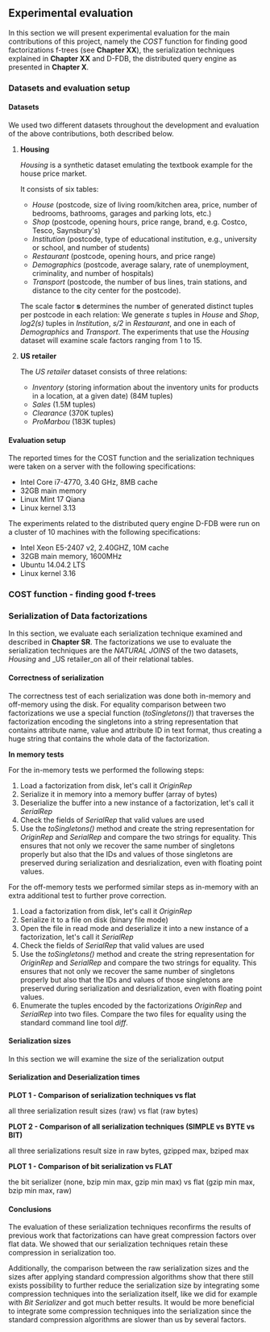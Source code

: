 ## Experimental evaluation

In this section we will present experimental evaluation for the main contributions of this project, namely the _COST_ function for finding good factorizations f-trees (see **Chapter XX**), the serialization techniques explained in **Chapter XX** and D-FDB, the distributed query engine as presented in **Chapter X**.

### Datasets and evaluation setup

#### Datasets

We used two different datasets throughout the development and evaluation of the above contributions, both described below.

1. **Housing**
    
    _Housing_ is a synthetic dataset emulating the textbook example for the house price market. 
    
    It consists of six tables: 
    
    * _House_ (postcode, size of living room/kitchen area, price, number of bedrooms, bathrooms, garages and parking lots, etc.) 
    * _Shop_ (postcode, opening hours, price range, brand, e.g. Costco, Tesco, Saynsbury's)
    * _Institution_ (postcode, type of educational institution, e.g., university or school, and number of students)
    * _Restaurant_ (postcode, opening hours, and price range)
    * _Demographics_ (postcode, average salary, rate of unemployment, criminality, and number of hospitals)
    * _Transport_ (postcode, the number of bus lines, train stations, and distance to the city center for the postcode).

    The scale factor **s** determines the number of generated distinct tuples per postcode in each relation: We generate _s_ tuples in _House_ and _Shop_, _log2(s)_ tuples in _Institution_, _s/2_ in _Restaurant_, and one in each of _Demographics_ and _Transport_.
    The experiments that use the _Housing_ dataset will examine scale factors ranging from 1 to 15.

2. **US retailer**
    
    The _US retailer_ dataset consists of three relations: 
        
    * _Inventory_ (storing information about the inventory units for products in a location, at a given date) (84M tuples)
    * _Sales_ (1.5M tuples)
    * _Clearance_ (370K tuples)
    * _ProMarbou_ (183K tuples)

#### Evaluation setup

The reported times for the COST function and the serialization techniques were taken on a server with the following specifications:
    
- Intel Core i7-4770, 3.40 GHz, 8MB cache
- 32GB main memory
- Linux Mint 17 Qiana
- Linux kernel 3.13

The experiments related to the distributed query engine  D-FDB were run on a cluster of 10 machines with the following specifications:
    
- Intel Xeon E5-2407 v2, 2.40GHZ, 10M cache
- 32GB main memory, 1600MHz
- Ubuntu 14.04.2 LTS
- Linux kernel 3.16


### COST function - finding good f-trees



### Serialization of Data factorizations

In this section, we evaluate each serialization technique examined and described in **Chapter SR**.
The factorizations we use to evaluate the serialization techniques are the _NATURAL JOINS_ of the two datasets, _Housing_ and _US retailer_on all of their relational tables.

#### Correctness of serialization

The correctness test of each serialization was done both in-memory and off-memory using the disk. For equality comparison between two factorizations we use a special function (_toSingletons()_) that traverses the factorization encoding the singletons into a string representation that contains attribute name, value and attribute ID in text format, thus creating a huge string that contains the whole data of the factorization.

**In memory tests**

For the in-memory tests we performed the following steps:

1. Load a factorization from disk, let's call it _OriginRep_
2. Serialize it in memory into a memory buffer (array of bytes)
3. Deserialize the buffer into a new instance of a factorization, let's call it _SerialRep_
4. Check the fields of _SerialRep_ that valid values are used
5. Use the _toSingletons()_ method and create the string representation for _OriginRep_ and _SerialRep_ and compare the two strings for equality. This ensures that not only we recover the same number of singletons properly but also that the IDs and values of those singletons are preserved during serialization and desrialization, even with floating point values.

For the off-memory tests we performed similar steps as in-memory with an extra additional test to further prove correction.
1. Load a factorization from disk, let's call it _OriginRep_
2. Serialize it to a file on disk (binary file mode)
3. Open the file in read mode and deserialize it into a new instance of a factorization, let's call it _SerialRep_
4. Check the fields of _SerialRep_ that valid values are used
5. Use the _toSingletons()_ method and create the string representation for _OriginRep_ and _SerialRep_ and compare the two strings for equality. This ensures that not only we recover the same number of singletons properly but also that the IDs and values of those singletons are preserved during serialization and desrialization, even with floating point values.
6. Enumerate the tuples encoded by the factorizations _OriginRep_ and _SerialRep_ into two files. Compare the two files for equality using the standard command line tool _diff_.

#### Serialization sizes

In this section we will examine the size of the serialization output

#### Serialization and Deserialization times

**PLOT 1 - Comparison of serialization techniques vs flat**

all three serialization result sizes (raw) vs flat (raw bytes)

**PLOT 2 - Comparison of all serialization techniques (SIMPLE vs BYTE vs BIT)**

all three serializations result size in raw bytes, gzipped max, bziped max

**PLOT 1 - Comparison of bit serialization vs FLAT**

the bit serializer (none, bzip min max, gzip min max) vs flat (gzip min max, bzip min max, raw)

#### Conclusions

The evaluation of these serialization techniques reconfirms the results of previous work that factorizations can have great compression factors over flat data. We showed that our serialization techniques retain these compression in serialization too.

Additionally, the comparison between the raw serialization sizes and the sizes after applying standard compression algorithms show that there still exists possibility to further reduce the serialization size by integrating some compression techniques into the serialization itself, like we did for example with _Bit Serializer_ and got much better results.
It would be more beneficial to integrate some compression techniques into the serialization since the standard compression algorithms are slower than us by several factors.







